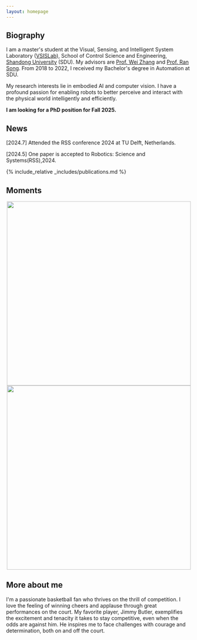 ```yaml
---
layout: homepage
---
```


## Biography

I am a master's student at the Visual, Sensing, and Intelligent System Laboratory ([VSISLab](http://www.vsislab.com/)), School of Control Science and Engineering, [Shandong University](https://www.en.sdu.edu.cn/) (SDU). My advisors are [Prof. Wei Zhang](https://ieeexplore.ieee.org/author/37085379581) and [Prof. Ran Song](https://faculty.sdu.edu.cn/songran/en/index.htm). From 2018 to 2022, I received my Bachelor's degree in Automation at SDU.

My research interests lie in embodied AI and computer vision. I have a profound passion for enabling robots to better perceive and interact with the physical world intelligently and efficiently.

**I am looking for a PhD position for Fall 2025.**

## News
[2024.7] Attended the RSS conference 2024 at TU Delft, Netherlands.

[2024.5] One paper is accepted to Robotics: Science and Systems(RSS),2024.


{% include_relative _includes/publications.md %}

## Moments
<p align = "center">    
<img  src="/assets/img/RSS.jpg" width="500" />
<img  src="/assets/img/RSS2.jpg" width="500" />
</p>

## More about me
I'm a passionate basketball fan who thrives on the thrill of competition. I love the feeling of winning cheers and applause through great performances on the court. My favorite player, Jimmy Butler, exemplifies the excitement and tenacity it takes to stay competitive, even when the odds are against him. He inspires me to face challenges with courage and determination, both on and off the court.
